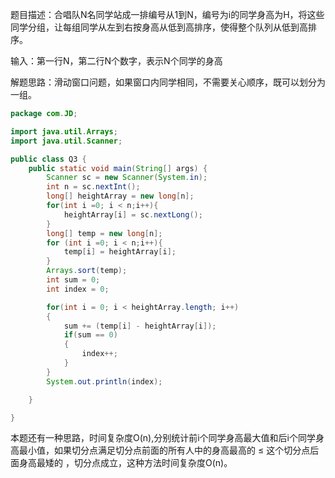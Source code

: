 题目描述：合唱队N名同学站成一排编号从1到N，编号为i的同学身高为H，将这些同学分组，让每组同学从左到右按身高从低到高排序，使得整个队列从低到高排序。

输入：第一行N，第二行N个数字，表示N个同学的身高

解题思路：滑动窗口问题，如果窗口内同学相同，不需要关心顺序，既可以划分为一组。

```java
package com.JD;

import java.util.Arrays;
import java.util.Scanner;

public class Q3 {
    public static void main(String[] args) {
        Scanner sc = new Scanner(System.in);
        int n = sc.nextInt();
        long[] heightArray = new long[n];
        for(int i =0; i < n;i++){
            heightArray[i] = sc.nextLong();
        }
        long[] temp = new long[n];
        for (int i =0; i < n;i++){
            temp[i] = heightArray[i];
        }
        Arrays.sort(temp);
        int sum = 0;
        int index = 0;

        for(int i = 0; i < heightArray.length; i++)
        {
            sum += (temp[i] - heightArray[i]);
            if(sum == 0)
            {
                index++;
            }
        }
        System.out.println(index);

    }

}

```

本题还有一种思路，时间复杂度O(n),分别统计前i个同学身高最大值和后i个同学身高最小值，如果切分点满足切分点前面的所有人中的身高最高的 ≤ 这个切分点后面身高最矮的 ，切分点成立，这种方法时间复杂度O(n)。